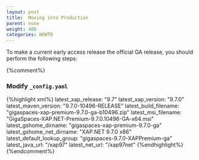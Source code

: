 ```yaml
---
layout: post
title:  Moving into Production
parent: none
weight: 400
categories: HOWTO
---
```



To make a current early access release the official GA release, you should perform the following steps: 

{%comment%}
### Modify `_config.yaml`

{%highlight xml%}
latest_xap_release: "9.7"
latest_xap_version: "9.7.0"
latest_maven_version: "9.7.0-10496-RELEASE"
latest_build_filename: "gigaspaces-xap-premium-9.7.0-ga-b10496.zip"
latest_msi_filename: "GigaSpaces-XAP.NET-Premium-9.7.0.10496-GA-x64.msi"
latest_gshome_dirname: "gigaspaces-xap-premium-9.7.0-ga"
latest_gshome_net_dirname: "XAP.NET 9.7.0 x86"
latest_default_lookup_group: "gigaspaces-9.7.0-XAPPremium-ga"
latest_java_url: "/xap97"
latest_net_url: "/xap97net"
{%endhighlight%}
{%endcomment%}




